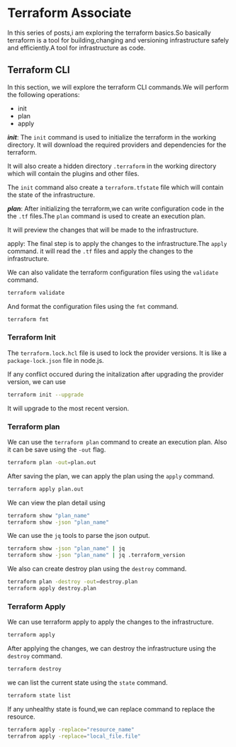 # Terraform Associate

In this series of posts,i am exploring the terraform basics.So basically
terraform is a tool for building,changing and versioning infrastructure
safely and efficiently.A tool for infrastructure as code.

## Terraform CLI

In this section, we will explore the terraform CLI commands.We will perform
the following operations:

- init
- plan
- apply

**_init_**:
The `init` command is used to initialize the terraform in the working directory.
It will download the required providers and dependencies for the terraform.

It will also create a hidden directory `.terraform` in the working directory
which will contain the plugins and other files.

The `init` command also create a `terraform.tfstate` file which will contain
the state of the infrastructure.

**_plan_**:
After initializing the terraform,we can write configuration code in the
the `.tf` files.The `plan` command is used to create an execution plan.

It will preview the changes that will be made to the infrastructure.

apply:
The final step is to apply the changes to the infrastructure.The `apply` command.
it will read the `.tf` files and apply the changes to the infrastructure.

We can also validate the terraform configuration files using the `validate` command.

```bash
terraform validate
```

And format the configuration files using the `fmt` command.

```bash
terraform fmt
```

### Terraform Init

The `terraform.lock.hcl` file is used to lock the provider versions.
It is like a `package-lock.json` file in node.js.

If any conflict occured during the initalization after upgrading the provider version,
we can use

```bash
terraform init --upgrade
```

It will upgrade to the most recent version.

### Terraform plan

We can use the `terraform plan` command to create an execution plan.
Also it can be save using the `-out` flag.

```bash
terraform plan -out=plan.out
```

After saving the plan, we can apply the plan using the `apply` command.

```bash
terraform apply plan.out
```

We can view the plan detail using

```bash
terraform show "plan_name"
terraform show -json "plan_name"
```

We can use the `jq` tools to parse the json output.

```bash
terraform show -json "plan_name" | jq
terraform show -json "plan_name" | jq .terraform_version
```

We also can create destroy plan using the `destroy` command.

```bash
terraform plan -destroy -out=destroy.plan
terraform apply destroy.plan
```

### Terraform Apply

We can use terraform apply to apply the changes to the infrastructure.

```bash
terraform apply
```

After applying the changes, we can destroy the infrastructure using
the `destroy` command.

```bash
terraform destroy
```

we can list the current state using the `state` command.

```bash
terraform state list
```

If any unhealthy state is found,we can replace command to replace the resource.

```bash
terraform apply -replace="resource_name"
terrafrom apply -replace="local_file.file"
```
